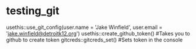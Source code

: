 # testing_git

usethis::use_git_config(user.name = 'Jake Winfield', 
                        user.email = 'jake.winfield@detroitk12.org')
usethis::create_github_token() #Takes you to github to create token
gitcreds::gitcreds_set() #Sets token in the console
